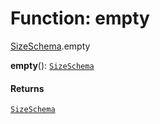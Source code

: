 # Function: empty

[SizeSchema](/en/auto-docs/fixed-layout-editor/modules/SizeSchema.md).empty

**empty**(): [`SizeSchema`](/en/auto-docs/fixed-layout-editor/interfaces/SizeSchema-1.md)

#### Returns

[`SizeSchema`](/en/auto-docs/fixed-layout-editor/interfaces/SizeSchema-1.md)
